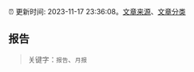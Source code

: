 :alarm_clock: 更新时间: 2023-11-17 23:36:08。[文章来源](/README.md)、[文章分类](/TAGS.md)

## 报告


> 关键字：`报告`、`月报`



